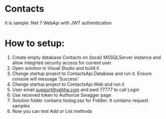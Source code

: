 # Contacts
It is sample .Net 7 WebApi with JWT authentication
# How to setup:
1. Create empty database Contacts on (local) MSSQLServer instance and allow integrted security access for current user
2. Open solution in Visual Studio and build it
3. Change startup project to ContactsApi.Database and run it. Ensure console will message 'Success'
4. Change startup project to ContactsApi.Web and run it
5. User email support@yahha.com and pwd 77777 to call Login
6. Use received token to Authorize Swagger page
7. Solution folder contains teslog.saz for Fiddler. It contains request samples
8. Now you can test Add or List methods
